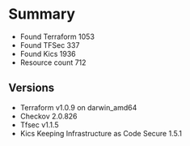 # Summary

- Found Terraform 1053
- Found TFSec 337
- Found Kics 1936
- Resource count 712

## Versions

- Terraform v1.0.9 on darwin_amd64
- Checkov 2.0.826
- Tfsec v1.1.5
- Kics Keeping Infrastructure as Code Secure 1.5.1
